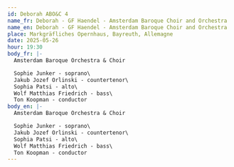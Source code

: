 ```yaml
---
id: Deborah ABO&C 4
name_fr: Deborah - GF Haendel - Amsterdam Baroque Choir and Orchestra
name_en: Deborah - GF Haendel - Amsterdam Baroque Choir and Orchestra
place: Markgräfliches Opernhaus, Bayreuth, Allemagne
date: 2025-05-26
hour: 19:30
body_fr: |-
  Amsterdam Baroque Orchestra & Choir

  Sophie Junker - soprano\
  Jakub Jozef Orlinski - countertenor\
  Sophia Patsi - alto\
  Wolf Matthias Friedrich - bass\
  Ton Koopman - conductor
body_en: |-
  Amsterdam Baroque Orchestra & Choir

  Sophie Junker - soprano\
  Jakub Jozef Orlinski - countertenor\
  Sophia Patsi - alto\
  Wolf Matthias Friedrich - bass\
  Ton Koopman - conductor
---
```

